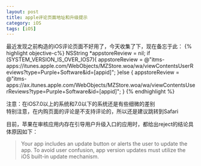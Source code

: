```yaml
---
layout: post
title: apple评论页面地址和升级提示
category: iOS
tags: [iOS]
---
```



最近发现之前构造的iOS评论页面不好用了，今天收集了下，现在备忘于此：
{% highlight objective-c%}
NSString *appstoreReview = nil;
if (SYSTEM_VERSION_IS_OVER_IOS7){
    appstoreReview = @"itms-apps://itunes.apple.com/WebObjects/MZStore.woa/wa/viewContentsUserReviews?type=Purple+Software&id=[appid]";
}else {
    appstoreReview = @"itms-apps://ax.itunes.apple.com/WebObjects/MZStore.woa/wa/viewContentsUserReviews?type=Purple+Software&id=[appid]";
}
{% endhighlight %} 

注意：在iOS7.0以上的系统和7.0以下的系统还是有些细微的差别  
特别注意，在内购页面的评论是不支持评论的，所以还是建议跳转到Safari  

<kp>目前，苹果在审核应用内存在引导用户升级入口的应用时，都给出reject的结论具体原因如下：</kp>  
>Your app includes an update button or alerts the user to update the app. To avoid user confusion, app version updates must utilize the iOS built-in update mechanism. 